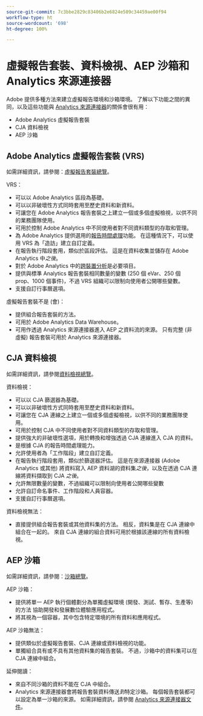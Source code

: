```yaml
---
source-git-commit: 7c3bbe2829c83406b2e6824e509c34459ae00f94
workflow-type: ht
source-wordcount: '698'
ht-degree: 100%

---
```

# 虛擬報告套裝、資料檢視、AEP 沙箱和 Analytics 來源連接器

Adobe 提供多種方法來建立虛擬報告環境和沙箱環境。 了解以下功能之間的異同，以及這些功能與 [Analytics 來源連接器](https://experienceleague.adobe.com/docs/experience-platform/sources/ui-tutorials/create/adobe-applications/analytics.html?lang=zh-Hant)的關係會很有用：

* Adobe Analytics 虛擬報告套裝
* CJA 資料檢視
* AEP 沙箱

## Adobe Analytics 虛擬報告套裝 (VRS)

如需詳細資訊，請參閱：[虛擬報告套裝總覽](https://experienceleague.adobe.com/docs/analytics/components/virtual-report-suites/vrs-about.html?lang=zh-Hant)。

VRS：

* 可以以 Adobe Analytics 區段為基礎。
* 可以以非破壞性方式同時套用至歷史資料和新資料。
* 可讓您在 Adobe Analytics 報告套裝之上建立一個或多個虛擬檢視，以供不同的業務團隊使用。
* 可用於控制 Adobe Analytics 中不同使用者對不同資料類型的存取和管理。
* 為 Adobe Analytics 提供選用的[報告時間處理](https://experienceleague.adobe.com/docs/analytics/components/virtual-report-suites/vrs-report-time-processing.html?lang=zh-Hant)功能。 在這種情況下，可以使用 VRS 為「造訪」建立自訂定義。
* 在報告執行階段套用，類似於區段評估。 這是在資料收集並儲存在 Adobe Analytics 中&#x200B;_之後_。
* 對於 Adobe Analytics 中的[跨裝置分析](https://experienceleague.adobe.com/docs/analytics/components/cda/overview.html?lang=zh-Hant)是必要項目。
* 提供與標準 Analytics 報告套裝相同數量的變數 (250 個 eVar、250 個 prop、1000 個事件)，不過 VRS 組織可以限制向使用者公開哪些變數。
* 支援自訂行事曆選項。

虛擬報告套裝不是 (會)：

* 提供組合報告套裝的方法。
* 可用於 Adobe Analytics Data Warehouse。
* 可用作透過 Analytics 來源連接器進入 AEP 之資料流的來源。 只有完整 (非虛擬) 報告套裝可用於 Analytics 來源連接器。


## CJA 資料檢視

如需詳細資訊，請參閱[資料檢視總覽](https://experienceleague.adobe.com/docs/analytics-platform/using/cja-dataviews/data-views.html?lang=zh-Hant)。

資料檢視：

* 可以以 CJA 篩選器為基礎。
* 可以以非破壞性方式同時套用至歷史資料和新資料。
* 可讓您在 CJA 連線之上建立一個或多個虛擬檢視，以供不同的業務團隊使用。
* 可用於控制 CJA 中不同使用者對不同資料類型的存取和管理。
* 提供強大的非破壞性選項，用於轉換和增強透過 CJA 連線進入 CJA 的資料。
* 是根據 CJA 的報告時間處理能力。
* 允許使用者為「工作階段」建立自訂定義。
* 在報告執行階段套用，類似於篩選器評估。 這是在來源連接器 (Adobe Analytics 或其他) 將資料寫入 AEP 資料湖的資料集&#x200B;_之後_，以及在透過 CJA 連線將資料擷取到 CJA _之後_。
* 允許無限數量的變數，不過組織可以限制向使用者公開哪些變數
* 允許自訂命名事件、工作階段和人員容器。
* 支援自訂行事曆選項。

資料檢視無法：

* 直接提供組合報告套裝或其他資料集的方法。 相反，資料集是在 CJA 連線中組合在一起的。 來自 CJA 連線的組合資料可用於根據該連線的所有資料檢視。

## AEP 沙箱

如需詳細資訊，請參閱：[沙箱總覽](https://experienceleague.adobe.com/docs/experience-platform/sandbox/home.html?lang=zh-Hant)。

AEP 沙箱：

* 提供將單一 AEP 執行個體劃分為單獨虛擬環境 (開發、測試、暫存、生產等) 的方法 協助開發和發展數位體驗應用程式。
* 將其視為一個容器，其中包含特定環境的所有資料和應用程式。

AEP 沙箱無法：

* 提供類似於虛擬報告套裝、CJA 連線或資料檢視的功能。
* 單獨組合具有或不具有其他資料集的報告套裝。 不過，沙箱中的資料集可以在 CJA 連線中組合。

延伸閱讀：

* 來自不同沙箱的資料不能在 CJA 中組合。
* Analytics 來源連接器會將報告套裝資料傳送&#x200B;_到_&#x200B;特定沙箱。 每個報告套裝都可以設定為單一沙箱的來源。 如需詳細資訊，請參閱 [Analytics 來源連接器文件](https://experienceleague.adobe.com/docs/experience-platform/sources/ui-tutorials/create/adobe-applications/analytics.html?lang=zh-Hant)。